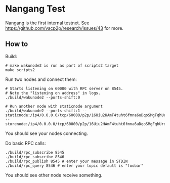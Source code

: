 # Nangang Test

Nangang is the first internal testnet. See
https://github.com/vacp2p/research/issues/43 for more.

## How to

Build:

```
# make wakunode2 is run as part of scripts2 target
make scripts2
```

Run two nodes and connect them:

```
# Starts listening on 60000 with RPC server on 8545.
# Note the "listening on address" in logs.
./build/wakunode2 --ports-shift:0

# Run another node with staticnode argument
./build/wakunode2 --ports-shift:1 --staticnode:/ip4/0.0.0.0/tcp/60000/p2p/16Uiu2HAmF4tuht6fmna6uDqoSMgFqhUrdaVR6VQRyGr6sCpfS2jp --storenode:/ip4/0.0.0.0/tcp/60000/p2p/16Uiu2HAmF4tuht6fmna6uDqoSMgFqhUrdaVR6VQRyGr6sCpfS2jp
```

You should see your nodes connecting.

Do basic RPC calls:

```
./build/rpc_subscribe 8545
./build/rpc_subscribe 8546
./build/rpc_publish 8545 # enter your message in STDIN
./build/rpc_query 8546 # enter your topic default is "foobar"
```

You should see other node receive something.
